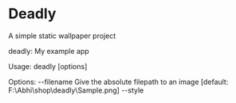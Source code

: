 # Deadly
A simple static wallpaper project


deadly:
  My example app

Usage:
  deadly [options]

Options:
  --filename <filename>    Give the absolute filepath to an image [default: F:\Abhi\shop\deadly\Sample.png]
  --style <style>          Give one of the style of the wallpaper { tile, center, stretch, fill, fit, span } [default: Center]
  --version                Show version information
  -?, -h, --help           Show help and usage information

